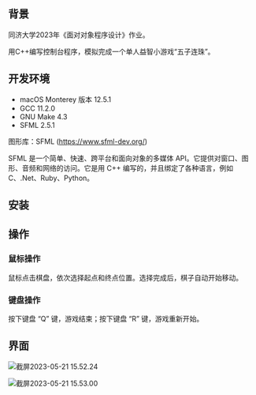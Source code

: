 ## 背景

同济大学2023年《面对对象程序设计》作业。

用C++编写控制台程序，模拟完成一个单人益智小游戏“五子连珠”。

## 开发环境

- macOS Monterey 版本 12.5.1
- GCC 11.2.0
- GNU Make 4.3
- SFML 2.5.1

图形库：SFML (https://www.sfml-dev.org/)

SFML 是一个简单、快速、跨平台和面向对象的多媒体 API。它提供对窗口、图形、音频和网络的访问。它是用 C++ 编写的，并且绑定了各种语言，例如 C、.Net、Ruby、Python。

## 安装



## 操作

### 鼠标操作

鼠标点击棋盘，依次选择起点和终点位置。选择完成后，棋子自动开始移动。

### 键盘操作

按下键盘 “Q” 键，游戏结束；按下键盘 “R” 键，游戏重新开始。

## 界面

![截屏2023-05-21 15.52.24](https://lei-1306809548.cos.ap-shanghai.myqcloud.com/Obsidian/%E6%88%AA%E5%B1%8F2023-05-21%2015.52.24.png)

![截屏2023-05-21 15.53.00](https://lei-1306809548.cos.ap-shanghai.myqcloud.com/Obsidian/%E6%88%AA%E5%B1%8F2023-05-21%2015.53.00.png)
